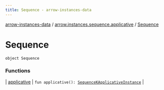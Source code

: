 ```yaml
---
title: Sequence - arrow-instances-data
---
```


[arrow-instances-data](../../index.html) / [arrow.instances.sequence.applicative](../index.html) / [Sequence](./index.html)

# Sequence

`object Sequence`

### Functions

| [applicative](applicative.html) | `fun applicative(): `[`SequenceKApplicativeInstance`](../../arrow.instances/-sequence-k-applicative-instance/index.html) |

